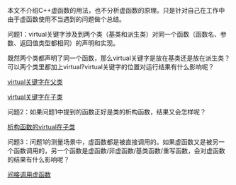 本文不介绍C++虚函数的用法，也不分析虚函数的原理。只是针对自己在工作中由于虚函数使用不当遇到的问题做个总结。

问题1：virtual关键字涉及到两个类（基类和派生类）对同一个函数（函数名、参数、返回值类型都相同）的声明和实现。

既然两个类都声明了同一个函数，那么virtual关键字是放在基类还是放在派生类？可以两个类里都加上virtual?virtual关键字的位置对运行结果有什么影响呢？

[virtual关键字在父类](http://windmissing.github.io/%E7%BC%96%E7%A8%8B%E8%AF%AD%E8%A8%80/2019-09/virtual-function-analyse-1.html)

[virtual关键字在子类](http://windmissing.github.io/%E7%BC%96%E7%A8%8B%E8%AF%AD%E8%A8%80/2019-09/virtual-function-analyse-2.html)

问题2：如果问题1中提到的函数正好是类的析构函数，结果又会怎样呢？

[析构函数的virtual在子类](http://windmissing.github.io/%E7%BC%96%E7%A8%8B%E8%AF%AD%E8%A8%80/2019-09/virtual-function-analyse-3.html)

问题3：问题1的测量场景中，虚函数都是被直接调用的。如果虚函数又是被另一个函数调用的，另一个函数是虚函数/非虚函数/基类函数/重写函数，会对虚函数的结果有什么影响呢？

[间接调用虚函数](http://windmissing.github.io/%E7%BC%96%E7%A8%8B%E8%AF%AD%E8%A8%80/2019-09/virtual-function-analyse-4.html)

<!-- more -->
